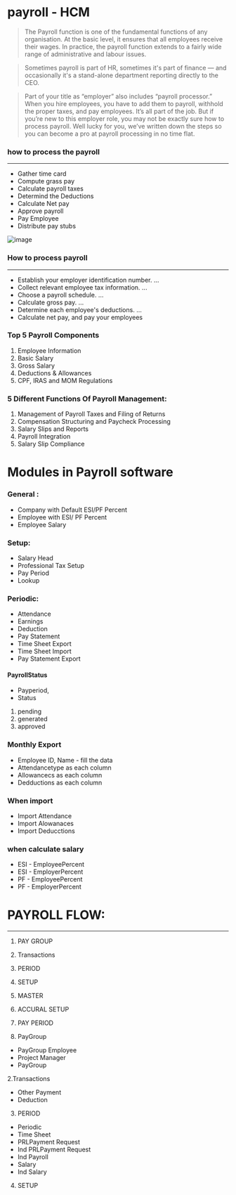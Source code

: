 # payroll - HCM
>The Payroll function is one of the fundamental functions of any organisation. 
>At the basic level, it ensures that all employees receive their wages. In practice, 
>the payroll function extends to a fairly wide range of administrative and labour issues.

>Sometimes payroll is part of HR, sometimes it's part of finance — and occasionally it's a stand-alone department reporting directly to the CEO.

>Part of your title as “employer” also includes “payroll processor.” 
>When you hire employees, you have to add them to payroll, withhold the proper taxes, and pay employees. 
>It’s all part of the job. But if you’re new to this employer role, you may not be exactly sure how to process payroll. 
>Well lucky for you, we’ve written down the steps so you can become a pro at payroll processing in no time flat.

### how to process the payroll
--------------------------------
- Gather time card
- Compute grass pay
- Calculate payroll taxes
- Determind the Deductions
- Calculate Net pay
- Approve payroll
- Pay Employee
- Distribute pay stubs

![image](https://user-images.githubusercontent.com/105497741/186337768-738f5eed-c841-4612-8f43-95a4cda8e99c.png)

### How to process payroll
---------------------------
- Establish your employer identification number. ...
- Collect relevant employee tax information. ...
- Choose a payroll schedule. ...
- Calculate gross pay. ...
- Determine each employee's deductions. ...
- Calculate net pay, and pay your employees

### Top 5 Payroll Components
1. Employee Information
2. Basic Salary
3. Gross Salary
4. Deductions & Allowances
5. CPF, IRAS and MOM Regulations

### 5 Different Functions Of Payroll Management:
1. Management of Payroll Taxes and Filing of Returns
2. Compensation Structuring and Paycheck Processing
3. Salary Slips and Reports
4. Payroll Integration
5. Salary Slip Compliance


# Modules in Payroll software


### General :

- Company with Default ESI/PF Percent
- Employee with ESI/ PF Percent
- Employee Salary

### Setup:

- Salary Head
- Professional Tax Setup
- Pay Period
- Lookup

### Periodic:

- Attendance
- Earnings
- Deduction
- Pay Statement
- Time Sheet Export
- Time Sheet Import
- Pay Statement Export

#### PayrollStatus
- Payperiod,
- Status
 1. pending
 2. generated
 3. approved

### Monthly Export

- Employee ID, Name - fill the data
- Attendancetype as each column
- Allowancecs as each column
- Dedductions as each column

### When import
- Import Attendance
- Import Alowanaces
- Import Deducctions

### when calculate salary
- ESI - EmployeePercent
- ESI - EmployerPercent
- PF - EmployeePercent
- PF - EmployerPercent


# PAYROLL FLOW:
--------------
1. PAY GROUP
2. Transactions
3. PERIOD
4. SETUP
5. MASTER
6. ACCURAL SETUP
7. PAY PERIOD

1. PayGroup
- PayGroup Employee
- Project Manager
- PayGroup

2.Transactions
- Other Payment
- Deduction

3. PERIOD
- Periodic
- Time Sheet
- PRLPayment Request
- Ind PRLPayment Request
- Ind Payroll
- Salary
- Ind Salary

4. SETUP

